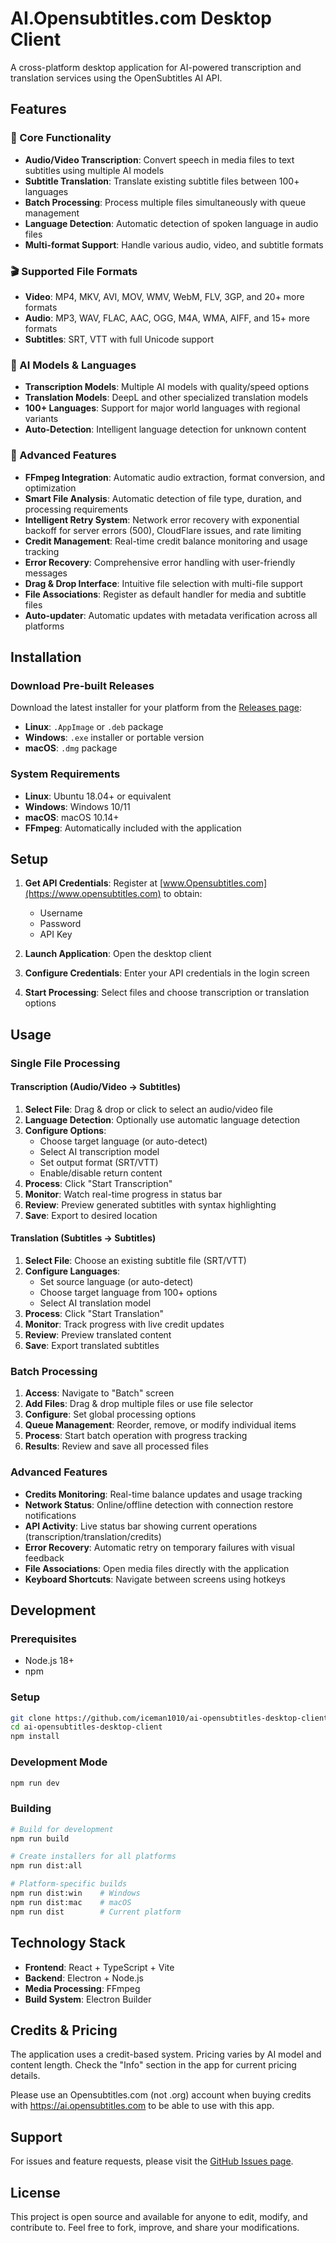 # AI.Opensubtitles.com Desktop Client

A cross-platform desktop application for AI-powered transcription and translation services using the OpenSubtitles AI API.

## Features

### 🎯 Core Functionality
- **Audio/Video Transcription**: Convert speech in media files to text subtitles using multiple AI models
- **Subtitle Translation**: Translate existing subtitle files between 100+ languages
- **Batch Processing**: Process multiple files simultaneously with queue management
- **Language Detection**: Automatic detection of spoken language in audio files
- **Multi-format Support**: Handle various audio, video, and subtitle formats

### 🎬 Supported File Formats
- **Video**: MP4, MKV, AVI, MOV, WMV, WebM, FLV, 3GP, and 20+ more formats
- **Audio**: MP3, WAV, FLAC, AAC, OGG, M4A, WMA, AIFF, and 15+ more formats  
- **Subtitles**: SRT, VTT with full Unicode support

### 🤖 AI Models & Languages
- **Transcription Models**: Multiple AI models with quality/speed options
- **Translation Models**: DeepL and other specialized translation models
- **100+ Languages**: Support for major world languages with regional variants
- **Auto-Detection**: Intelligent language detection for unknown content

### 🔧 Advanced Features
- **FFmpeg Integration**: Automatic audio extraction, format conversion, and optimization
- **Smart File Analysis**: Automatic detection of file type, duration, and processing requirements
- **Intelligent Retry System**: Network error recovery with exponential backoff for server errors (500), CloudFlare issues, and rate limiting
- **Credit Management**: Real-time credit balance monitoring and usage tracking
- **Error Recovery**: Comprehensive error handling with user-friendly messages
- **Drag & Drop Interface**: Intuitive file selection with multi-file support
- **File Associations**: Register as default handler for media and subtitle files
- **Auto-updater**: Automatic updates with metadata verification across all platforms

## Installation

### Download Pre-built Releases
Download the latest installer for your platform from the [Releases page](https://github.com/iceman1010/ai-opensubtitles-desktop-client/releases):

- **Linux**: `.AppImage` or `.deb` package
- **Windows**: `.exe` installer or portable version  
- **macOS**: `.dmg` package

### System Requirements
- **Linux**: Ubuntu 18.04+ or equivalent
- **Windows**: Windows 10/11
- **macOS**: macOS 10.14+
- **FFmpeg**: Automatically included with the application

## Setup

1. **Get API Credentials**: Register at [www.Opensubtitles.com](https://www.opensubtitles.com) to obtain:
   - Username
   - Password  
   - API Key

2. **Launch Application**: Open the desktop client

3. **Configure Credentials**: Enter your API credentials in the login screen

4. **Start Processing**: Select files and choose transcription or translation options

## Usage

### Single File Processing
#### Transcription (Audio/Video → Subtitles)
1. **Select File**: Drag & drop or click to select an audio/video file
2. **Language Detection**: Optionally use automatic language detection
3. **Configure Options**: 
   - Choose target language (or auto-detect)
   - Select AI transcription model
   - Set output format (SRT/VTT)
   - Enable/disable return content
4. **Process**: Click "Start Transcription"
5. **Monitor**: Watch real-time progress in status bar
6. **Review**: Preview generated subtitles with syntax highlighting
7. **Save**: Export to desired location

#### Translation (Subtitles → Subtitles)
1. **Select File**: Choose an existing subtitle file (SRT/VTT)
2. **Configure Languages**: 
   - Set source language (or auto-detect)
   - Choose target language from 100+ options
   - Select AI translation model
3. **Process**: Click "Start Translation" 
4. **Monitor**: Track progress with live credit updates
5. **Review**: Preview translated content
6. **Save**: Export translated subtitles

### Batch Processing
1. **Access**: Navigate to "Batch" screen
2. **Add Files**: Drag & drop multiple files or use file selector
3. **Configure**: Set global processing options
4. **Queue Management**: Reorder, remove, or modify individual items
5. **Process**: Start batch operation with progress tracking
6. **Results**: Review and save all processed files

### Advanced Features
- **Credits Monitoring**: Real-time balance updates and usage tracking
- **Network Status**: Online/offline detection with connection restore notifications
- **API Activity**: Live status bar showing current operations (transcription/translation/credits)
- **Error Recovery**: Automatic retry on temporary failures with visual feedback
- **File Associations**: Open media files directly with the application
- **Keyboard Shortcuts**: Navigate between screens using hotkeys

## Development

### Prerequisites
- Node.js 18+
- npm

### Setup
```bash
git clone https://github.com/iceman1010/ai-opensubtitles-desktop-client.git
cd ai-opensubtitles-desktop-client
npm install
```

### Development Mode
```bash
npm run dev
```

### Building
```bash
# Build for development
npm run build

# Create installers for all platforms
npm run dist:all

# Platform-specific builds
npm run dist:win    # Windows
npm run dist:mac    # macOS
npm run dist        # Current platform
```

## Technology Stack

- **Frontend**: React + TypeScript + Vite
- **Backend**: Electron + Node.js
- **Media Processing**: FFmpeg
- **Build System**: Electron Builder

## Credits & Pricing

The application uses a credit-based system. Pricing varies by AI model and content length. Check the "Info" section in the app for current pricing details.

Please use an Opensubtitles.com (not .org) account when buying credits with https://ai.opensubtitles.com to be able to use with this app. 

## Support

For issues and feature requests, please visit the [GitHub Issues page](https://github.com/iceman1010/ai-opensubtitles-desktop-client/issues).

## License

This project is open source and available for anyone to edit, modify, and contribute to. Feel free to fork, improve, and share your modifications.
